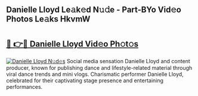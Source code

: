 ## Danielle Lloyd Le𝚊k𝚎d N𝚞𝚍e - Part-BYo Vid𝚎o Photos Le𝚊ks HkvmW

# <h2><a href="http://fbftu8r.evod.top/?m=Danielle+Lloyd">🔗 👉🔴 Danielle Lloyd Vid𝚎o Ph𝚘t𝚘s</a></h2>

[![Danielle Lloyd N𝚞d𝚎s](https://i.imgur.com/8V9OHl7.gif)](http://fbftu8r.evod.top/?m=Danielle+Lloyd)
Social media sensation Danielle Lloyd and content producer, known for publishing dance and lifestyle-related material through viral dance trends and mini vlogs. Charismatic performer Danielle Lloyd, celebrated for their captivating stage presence and entertaining performances. 
